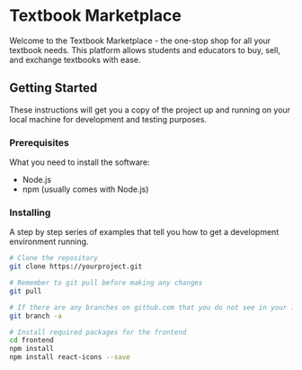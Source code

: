 # Textbook Marketplace

Welcome to the Textbook Marketplace - the one-stop shop for all your textbook needs. This platform allows students and educators to buy, sell, and exchange textbooks with ease.

## Getting Started

These instructions will get you a copy of the project up and running on your local machine for development and testing purposes.

### Prerequisites

What you need to install the software:

- Node.js
- npm (usually comes with Node.js)

### Installing

A step by step series of examples that tell you how to get a development environment running.

```bash
# Clone the repository
git clone https://yourproject.git

# Remember to git pull before making any changes
git pull

# If there are any branches on github.com that you do not see in your local repository, run:
git branch -a

# Install required packages for the frontend
cd frontend
npm install
npm install react-icons --save







